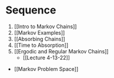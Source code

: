# Sequence
1. [[Intro to Markov Chains]]
2. [[Markov Examples]]
3. [[Absorbing Chains]]
4. [[Time to Absorption]]
5. [[Ergodic and Regular Markov Chains]]
	+	[[Lecture 4-13-22]]


+ [[Markov Problem Space]]